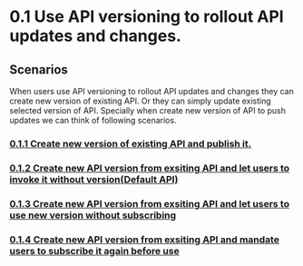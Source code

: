 # 0.1 Use API versioning to rollout API updates and changes.

## Scenarios
When users use API versioning to rollout API updates and changes they can create new version of existing API. Or they can simply update existing selected version of API. Specially when create new version of API to push updates we can think of following scenarios.

### [0.1.1 Create new version of existing API and publish it.](https://github.com/wso2/product-apim/tree/product-scenarios/product-scenarios/0-api-updates-using-new-versions/0.1-manage-api-versions/0.1.1-create-new-api-version)
### [0.1.2 Create new API version from exsiting API and let users to invoke it without version(Default API)](https://github.com/wso2/product-apim/tree/product-scenarios/product-scenarios/-api-updates-using-new-versions/0.1-manage-api-versions/0.1.2-create-default-api-version)
### [0.1.3 Create new API version from exsiting API and let users to use new version without subscribing]()
### [0.1.4 Create new API version from exsiting API and mandate users to subscribe it again before use]()

